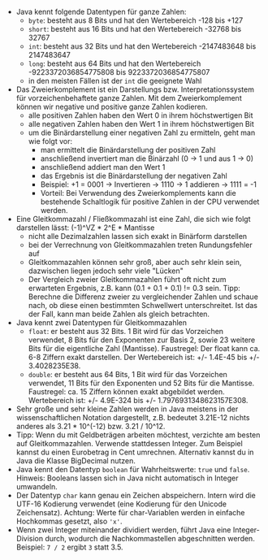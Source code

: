 - Java kennt folgende Datentypen für ganze Zahlen:
  - `byte`: besteht aus 8 Bits und hat den Wertebereich -128 bis +127
  - `short`: besteht aus 16 Bits und hat den Wertebereich -32768 bis 32767
  - `int`:  besteht aus 32 Bits und hat den Wertebereich -2147483648 bis 2147483647
  - `long`: besteht aus 64 Bits und hat den Wertebereich -9223372036854775808 bis 9223372036854775807
  - in den meisten Fällen ist der `int` die geeignete Wahl
- Das Zweierkomplement ist ein Darstellungs bzw. Interpretationssystem für vorzeichenbehaftete ganze Zahlen. Mit dem Zweierkomplement können wir negative und positive ganze Zahlen kodieren.
  - alle positiven Zahlen haben den Wert 0 in ihrem höchstwertigen Bit
  - alle negativen Zahlen haben den Wert 1 in ihrem höchstwertigen Bit
  - um die Binärdarstellung einer negativen Zahl zu ermitteln, geht man wie folgt vor:
    - man ermittelt die Binärdarstellung der positiven Zahl
    - anschließend invertiert man die Binärzahl (0 -> 1 und aus 1 -> 0)
    - anschließend addiert man den Wert 1
    - das Ergebnis ist die Binärdarstellung der negativen Zahl
    - Beispiel: +1 = 0001 -> Invertieren -> 1110 -> 1 addieren -> 1111 = -1
    - Vorteil: Bei Verwendung des Zweierkomplements kann die bestehende Schaltlogik für positive Zahlen in der CPU verwendet werden.
- Eine Gleitkommazahl / Fließkommazahl ist eine Zahl, die sich wie folgt darstellen lässt: (-1)^VZ * 2^E * Mantisse
  - nicht alle Dezimalzahlen lassen sich exakt in Binärform darstellen
  - bei der Verrechnung von Gleitkommazahlen treten Rundungsfehler auf
  - Gleitkommazahlen können sehr groß, aber auch sehr klein sein, dazwischen liegen jedoch sehr viele "Lücken"
  - Der Vergleich zweier Gleitkommazahlen führt oft nicht zum erwarteten Ergebnis, z.B. kann (0.1 + 0.1 + 0.1) != 0.3 sein. Tipp: Berechne die Differenz zweier zu vergleichender Zahlen und schaue nach, ob diese einen bestimmten Schwellwert unterschreitet. Ist das der Fall, kann man beide Zahlen als gleich betrachten.
- Java kennt zwei Datentypen für Gleitkommazahlen
  - `float`: er besteht aus 32 Bits. 1 Bit wird für das Vorzeichen verwendet, 8 Bits für den Exponenten zur Basis 2, sowie 23 weitere Bits für die eigentliche Zahl (Mantisse). Faustregel: Der float kann ca. 6-8 Ziffern exakt darstellen. Der Wertebereich ist: +/- 1.4E-45 bis +/- 3.4028235E38.
  - `double`: er besteht aus 64 Bits, 1 Bit wird für das Vorzeichen verwendet, 11 Bits für den Exponenten und 52 Bits für die Mantisse. Faustregel: ca. 15 Ziffern können exakt abgebildet werden. Wertebereich ist: +/- 4.9E-324 bis +/- 1.7976931348623157E308.
- Sehr große und sehr kleine Zahlen werden in Java meistens in der wissenschaftlichen Notation dargestellt, z.B. bedeutet 3.21E-12 nichts anderes als 3.21 * 10^(-12) bzw. 3.21 / 10^12.
- Tipp: Wenn du mit Geldbeträgen arbeiten möchtest, verzichte am besten auf Gleitkommazahlen. Verwende stattdessen Integer. Zum Beispiel kannst du einen Eurobetrag in Cent umrechnen. Alternativ kannst du in Java die Klasse BigDecimal nutzen.
- Java kennt den Datentyp `boolean` für Wahrheitswerte: `true` und `false`. Hinweis: Booleans lassen sich in Java nicht automatisch in Integer umwandeln.
- Der Datentyp `char` kann genau ein Zeichen abspeichern. Intern wird die UTF-16 Kodierung verwendet (eine Kodierung für den Unicode Zeichensatz). Achtung: Werte für char-Variablen werden in einfache Hochkommas gesetzt, also `'x'`.
- Wenn zwei Integer miteinander dividiert werden, führt Java eine Integer-Division durch, wodurch die Nachkommastellen abgeschnitten werden. Beispiel: `7 / 2` ergibt `3` statt 3.5.
